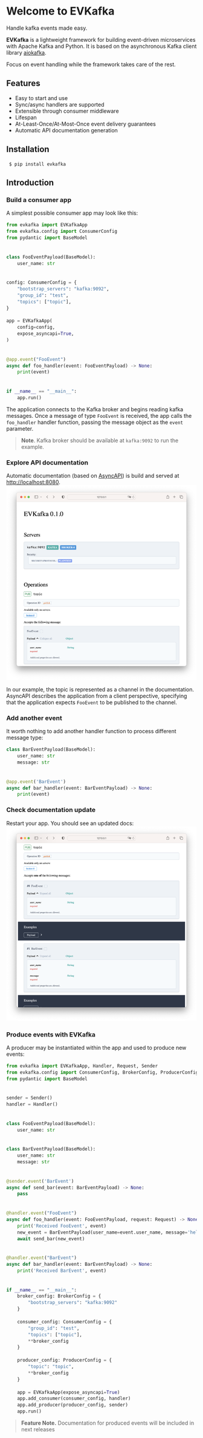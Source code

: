 # Welcome to EVKafka

Handle kafka events made easy.

**EVKafka** is a lightweight framework for building 
event-driven microservices with Apache Kafka and Python.
It is based on the asynchronous Kafka client library 
[aiokafka](https://aiokafka.readthedocs.io/en/stable/).

Focus on event handling while the framework takes care of the rest.

## Features

- Easy to start and use
- Sync/async handlers are supported
- Extensible through consumer middleware
- Lifespan
- At-Least-Once/At-Most-Once event delivery guarantees
- Automatic API documentation generation


## Installation

     $ pip install evkafka

## Introduction

### Build a consumer app

A simplest possible consumer app may look like this:

```python
from evkafka import EVKafkaApp
from evkafka.config import ConsumerConfig
from pydantic import BaseModel


class FooEventPayload(BaseModel):
    user_name: str


config: ConsumerConfig = {
    "bootstrap_servers": "kafka:9092",
    "group_id": "test",
    "topics": ["topic"],
}

app = EVKafkaApp(
    config=config,
    expose_asyncapi=True,
)


@app.event("FooEvent")
async def foo_handler(event: FooEventPayload) -> None:
    print(event)


if __name__ == "__main__":
    app.run()
```

The application connects to the Kafka broker and begins 
reading kafka messages. Once a message of type `FooEvent` 
is received, the app calls the `foo_handler` handler function,
passing the message object as the `event` parameter.

> **Note**. Kafka broker should be available at `kafka:9092` to run the example. 

### Explore API documentation

Automatic documentation (based on [AsyncAPI](https://www.asyncapi.com/)) is build and served at
[http://localhost:8080](http://localhost:8080).
![Screenshot](img/asyncapi.png)

In our example, the topic is represented as a channel 
in the documentation. AsyncAPI describes the application 
from a client perspective, specifying that the application 
expects `FooEvent` to be published to the channel.

### Add another event
It worth nothing to add another handler function to process different message type:

```python
class BarEventPayload(BaseModel):
    user_name: str
    message: str


@app.event('BarEvent')
async def bar_handler(event: BarEventPayload) -> None:
    print(event)
```

### Check documentation update

Restart your app. You should see an updated docs:
![Screenshot](img/asyncapi_2.png)


### Produce events with EVKafka

A producer may be instantiated within the app and used to produce new events:

```python
from evkafka import EVKafkaApp, Handler, Request, Sender
from evkafka.config import ConsumerConfig, BrokerConfig, ProducerConfig
from pydantic import BaseModel


sender = Sender()
handler = Handler()


class FooEventPayload(BaseModel):
    user_name: str


class BarEventPayload(BaseModel):
    user_name: str
    message: str


@sender.event('BarEvent')
async def send_bar(event: BarEventPayload) -> None:
    pass


@handler.event("FooEvent")
async def foo_handler(event: FooEventPayload, request: Request) -> None:
    print('Received FooEvent', event)
    new_event = BarEventPayload(user_name=event.user_name, message='hello')
    await send_bar(new_event)


@handler.event("BarEvent")
async def bar_handler(event: BarEventPayload) -> None:
    print('Received BarEvent', event)


if __name__ == "__main__":
    broker_config: BrokerConfig = {
        "bootstrap_servers": "kafka:9092"
    }

    consumer_config: ConsumerConfig = {
        "group_id": "test",
        "topics": ["topic"],
        **broker_config
    }

    producer_config: ProducerConfig = {
        "topic": "topic",
        **broker_config
    }

    app = EVKafkaApp(expose_asyncapi=True)
    app.add_consumer(consumer_config, handler)
    app.add_producer(producer_config, sender)
    app.run()
```

> **Feature Note.** Documentation for produced events will be included in next releases
